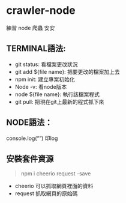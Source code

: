 # crawler-node
練習 node 爬蟲
安安

## TERMINAL語法:
- git status: 看檔案更改狀況
- git add ${file name}: 把要更改的檔案加上去
- npm init: 建立專案初始化
- Node -v: 看node版本
- node ${file name}: 執行該檔案程式
- git pull: 把現在git上最新的程式抓下來

## NODE語法：
console.log(“”) 印log



## 安裝套件資源

> npm i cheerio request -save

 - cheerio 可以抓取網頁裡面的資料
 - request 抓取網頁的原始碼
